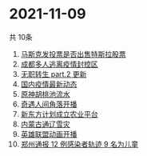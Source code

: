 # 2021-11-09
  共 10条

  <!-- BEGIN -->
  <!-- 最后更新时间:Tue Nov 09 2021 02:25:00 GMT+0000 (Coordinated Universal Time) -->
  1. [马斯克发投票是否出售特斯拉股票](https://www.zhihu.com/search?q=马斯克)
1. [成都多人逃离疫情封控区](https://www.zhihu.com/search?q=成都环球中心)
1. [无职转生 part.2 更新](https://www.zhihu.com/search?q=无职转生)
1. [国内疫情最新动态](https://www.zhihu.com/search?q=疫情)
1. [原神胡桃池流水](https://www.zhihu.com/search?q=原神)
1. [奇遇人间角落开播](https://www.zhihu.com/search?q=奇遇人间角落)
1. [新东方计划成立农业平台](https://www.zhihu.com/search?q=新东方)
1. [内蒙古通辽雪灾](https://www.zhihu.com/search?q=通辽雪灾)
1. [英雄联盟动画开播](https://www.zhihu.com/search?q=英雄联盟双城之战)
1. [郑州通报 12 例感染者轨迹 9 名为儿童](https://www.zhihu.com/search?q=郑州疫情)
  <!-- END -->
  